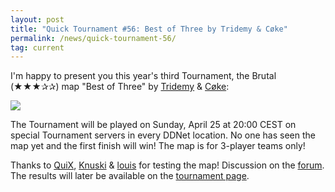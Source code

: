 ```yaml
---
layout: post
title: "Quick Tournament #56: Best of Three by Tridemy & Cøke"
permalink: /news/quick-tournament-56/
tag: current
---
```


I'm happy to present you this year's third Tournament, the Brutal (★★★✰✰) map "Best of Three" by [Tridemy](/mappers/Tridemy/) & [Cøke](/mappers/C-248-ke/):

[<img class="demo" src="/Best_of_Three.png" />](//forum.ddnet.tw/viewtopic.php?f=33&t=7131)

The Tournament will be played on Sunday, April 25 at 20:00 CEST on special Tournament servers in every DDNet location. No one has seen the map yet and the first finish will win! The map is for 3-player teams only!

Thanks to [QuiX](/mappers/QuiX/), [Knuski](/mappers/Knuski/) & [louis](/mappers/louis/) for testing the map! Discussion on the [forum](//forum.ddnet.tw/viewtopic.php?f=33&t=7131). The results will later be available on the [tournament page](/tournaments/56/).
